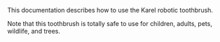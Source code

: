 This documentation describes how to use the Karel robotic 
toothbrush.

Note that this toothbrush is totally safe to use for children, 
adults, pets, wildlife, and trees. 
